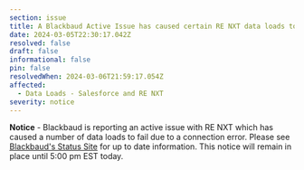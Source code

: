 ```yaml
---
section: issue
title: A Blackbaud Active Issue has caused certain RE NXT data loads to fail overnight
date: 2024-03-05T22:30:17.042Z
resolved: false
draft: false
informational: false
pin: false
resolvedWhen: 2024-03-06T21:59:17.054Z
affected:
  - Data Loads - Salesforce and RE NXT
severity: notice
---
```

**Notice** - B﻿lackbaud is reporting an active issue with RE NXT which has caused a number of data loads to fail due to a connection error. Please see [Blackbaud's Status Site](https://status.blackbaud.com/) for up to date information. This notice will remain in place until 5:00 pm EST today.